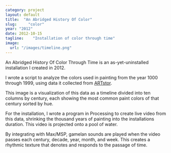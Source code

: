```yaml
---
category: project
layout: default
title:  "An Abridged History Of Color"
slug:     "color"
year: "2012"
date: 2012-10-15
tagline:    "Installation of color through time"
image:
  url: "/images/timeline.png"
---
```

An Abridged History Of Color Through Time is an as-yet-uninstalled installation I created in 2012.

I wrote a script to analyze the colors used in painting from the year 1000 through 1999, using data it collected from <a href="http://artstor.org">ARTstor</a>.

This image is a visualization of this data as a timeline divided into ten columns by century, each showing the most common paint colors of that century sorted by hue.

For the installation, I wrote a program in Processing to create live video from this data, shrinking the thousand years of painting into the installations duration. This video is projected onto a pool of water.

By integrating with Max/MSP, gamelan sounds are played when the video passes each century, decade, year, month, and week. This creates a rhythmic texture that denotes and responds to the passage of time.

